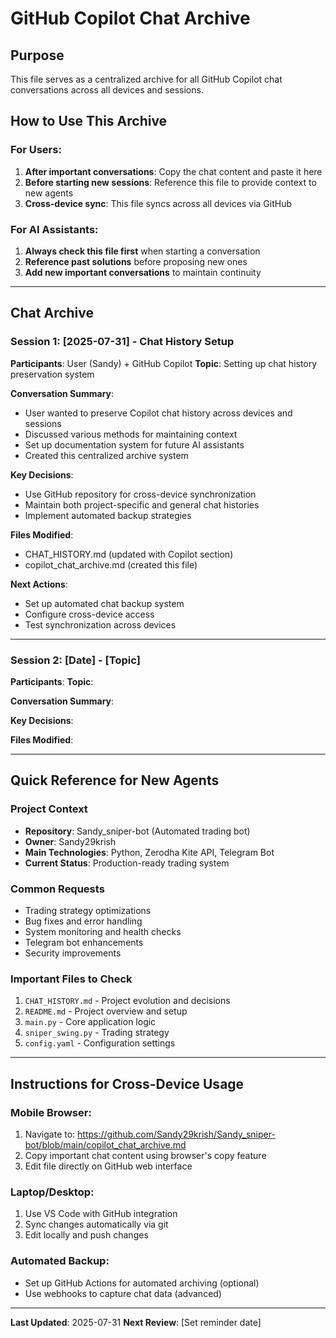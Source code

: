 # GitHub Copilot Chat Archive

## Purpose
This file serves as a centralized archive for all GitHub Copilot chat conversations across all devices and sessions.

## How to Use This Archive

### For Users:
1. **After important conversations**: Copy the chat content and paste it here
2. **Before starting new sessions**: Reference this file to provide context to new agents
3. **Cross-device sync**: This file syncs across all devices via GitHub

### For AI Assistants:
1. **Always check this file first** when starting a conversation
2. **Reference past solutions** before proposing new ones
3. **Add new important conversations** to maintain continuity

---

## Chat Archive

### Session 1: [2025-07-31] - Chat History Setup
**Participants**: User (Sandy) + GitHub Copilot
**Topic**: Setting up chat history preservation system

**Conversation Summary**:
- User wanted to preserve Copilot chat history across devices and sessions
- Discussed various methods for maintaining context
- Set up documentation system for future AI assistants
- Created this centralized archive system

**Key Decisions**:
- Use GitHub repository for cross-device synchronization
- Maintain both project-specific and general chat histories
- Implement automated backup strategies

**Files Modified**:
- CHAT_HISTORY.md (updated with Copilot section)
- copilot_chat_archive.md (created this file)

**Next Actions**:
- Set up automated chat backup system
- Configure cross-device access
- Test synchronization across devices

---

### Session 2: [Date] - [Topic]
**Participants**: 
**Topic**: 

**Conversation Summary**:


**Key Decisions**:


**Files Modified**:


---

## Quick Reference for New Agents

### Project Context
- **Repository**: Sandy_sniper-bot (Automated trading bot)
- **Owner**: Sandy29krish
- **Main Technologies**: Python, Zerodha Kite API, Telegram Bot
- **Current Status**: Production-ready trading system

### Common Requests
- Trading strategy optimizations
- Bug fixes and error handling
- System monitoring and health checks
- Telegram bot enhancements
- Security improvements

### Important Files to Check
1. `CHAT_HISTORY.md` - Project evolution and decisions
2. `README.md` - Project overview and setup
3. `main.py` - Core application logic
4. `sniper_swing.py` - Trading strategy
5. `config.yaml` - Configuration settings

---

## Instructions for Cross-Device Usage

### Mobile Browser:
1. Navigate to: https://github.com/Sandy29krish/Sandy_sniper-bot/blob/main/copilot_chat_archive.md
2. Copy important chat content using browser's copy feature
3. Edit file directly on GitHub web interface

### Laptop/Desktop:
1. Use VS Code with GitHub integration
2. Sync changes automatically via git
3. Edit locally and push changes

### Automated Backup:
- Set up GitHub Actions for automated archiving (optional)
- Use webhooks to capture chat data (advanced)

---

**Last Updated**: 2025-07-31
**Next Review**: [Set reminder date]
